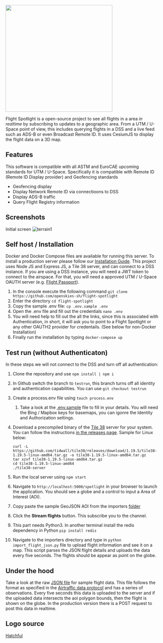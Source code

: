 <img src="https://i.imgur.com/jwUyv1q.png" width="350">


Flight Spotlight is a open-source project to see all flights in a area _in realtime_ by subscribing to updates to a geographic area. From a UTM / U-Space point of view, this includes querying flights in a DSS and a live feed such as ADS-B or even Broadcast Remote ID. It uses CesiumJS to display the flight data on a 3D map.

## Features

This software is compatible with all ASTM and EuroCAE upcoming standards for UTM / U-Space. Specifically it is compatible with Remote ID (Remote ID Display provider) and Geofencing standards

- Geofencing display
- Display Network Remote ID via connectioons to DSS
- Display ADS-B traffic
- Query Flight Registry information

## Screenshots

Initial screen
![terrain1](https://i.imgur.com/hQ3LmFk.jpg)
## Self host / Installation

Docker and Docker Compose files are available for running this server. To install a production server please follow our [Installation Guide](https://github.com/openskies-sh/flight-spotlight/blob/master/documents/installation-instructions.md). 
This project uses Node JS and Express JS, a Tile 38 server, and can connect to a DSS instance. If you are using a DSS instance, you will need a JWT token to connect to the airspace. For that, you will need a approved UTM / U-Space OAUTH server (e.g. [Flight Passport](https://www.github.com/openskies-sh/flight_passport)).

1. In the console execute the following command `git clone https://github.com/openskies-sh/flight-spotlight` 
2. Enter the directory `cd flight-spotlight`
3. Copy the sample .env file: `cp .env.sample .env`
4. Open the .env file and fill out the credentials `nano .env`
5. You will need help to fill out the all the links, since this is associated with Authentication, in short, it will ask you to point to a Flight Spotlight or any other OAUTH2 provider for credentails. (See below for non-Docker Installation)
6. Finally run the installation by typing `docker-compose up`

## Test run (without Authenticaton)

In these steps we will not connect to the DSS and turn off all authentication:

   1. Clone the repository and use `npm install | npm i`
   2. In Github switch the branch to `testrun`, this branch turns off all identity and authentication capabilities. You can use `git checkout testrun`
   3. Create a process.env file using `touch process.env`
      1. Take a look at the [.env.sample](https://github.com/openskies-sh/flight-spotlight/blob/master/.env.sample) file to fill in your details. You will need the Bing / Mapbox keys for basemaps, you can igonre the Identity and Authorization settings. 
   4. Download a precompiled binary of the [Tile 38](https://www.tile38.com) server for your system. You can follow the instructions [in the releases page](https://github.com/tidwall/tile38/releases). Sample for Linux below:

      ```shell
      curl -L  https://github.com/tidwall/tile38/releases/download/1.19.5/tile38-1.19.5-linux-amd64.tar.gz -o tile38-1.19.5-linux-amd64.tar.gz
      tar xzvf tile38-1.19.5-linux-amd64.tar.gz
      cd tile38-1.19.5-linux-amd64
      ./tile38-server
      ```

   5. Run the local server using `npm start`
   6. Navigate to `http://localhost:5000/spotlight` in your browser to launch the application. You should see a globe and a control to input a Area of Interest (AOI).
   7. Copy paste the sample GeoJSON AOI from the importers [folder](https://raw.githubusercontent.com/openskies-sh/flight-spotlight/master/importers/geojson/aoi.geojson)
   8. Click the __Stream flights__ button. This subscribe you to the channel.
   9. This part needs Python3. In another terminal install the redis dependency in Python `pip install redis`
   10. Navigate to the importers directory and type in `python import_flight_json.py` file to upload flight information and see it on a map. This script parses the JSON flight details and uploads the data every five seconds. The flights should be appear as point on the globe.

## Under the hood

Take a look at the raw [JSON file](https://www.github.com/openskies-sh/flight-spotlight/importers/micro_flight_data.json) for sample flight data. This file follows the format as specified in the [Airtraffic data protocol](https://github.com/openskies-sh/airtraffic-data-protocol-development/blob/master/Airtraffic-Data-Protocol.md) and has a series of observations. Every five seconds this data is uploaded to the server and if the uploaded data intersects the aoi polygon bounds, then the flight is shown on the globe. In the production version there is a POST request to post this data in realtime.

## Logo source

[Hatchful](https://hatchful.shopify.com/)